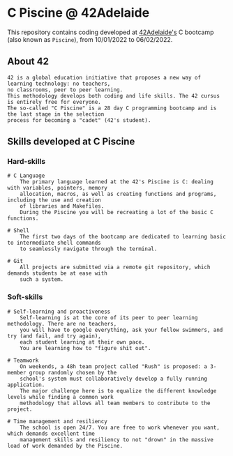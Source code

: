 # C Piscine @ 42Adelaide

This repository contains coding developed at [42Adelaide's](https://www.42adel.org.au) C bootcamp (also known 
as `Piscine`), from 10/01/2022 to 06/02/2022.

## About 42

	42 is a global education initiative that proposes a new way of learning technology: no teachers,
	no classrooms, peer to peer learning.
	This methodology develops both coding and life skills. The 42 cursus is entirely free for everyone.
	The so-called "C Piscine" is a 28 day C programming bootcamp and is the last stage in the selection 
	process for becoming a "cadet" (42's student).

## Skills developed at C Piscine

### Hard-skills
	# C Language
		The primary language learned at the 42's Piscine is C: dealing with variables, pointers, memory 
		allocation, macros, as well as creating functions and programs, including the use and creation 
		of libraries and Makefiles.
		During the Piscine you will be recreating a lot of the basic C functions.

	# Shell
		The first two days of the bootcamp are dedicated to learning basic to intermediate shell commands 
		to seamlessly navigate through the terminal.

	# Git
		All projects are submitted via a remote git repository, which demands students be at ease with 
		such a system.

### Soft-skills
	# Self-learning and proactiveness
		Self-learning is at the core of its peer to peer learning methodology. There are no teachers, 
		you will have to google everything, ask your fellow swimmers, and try (and fail, and try again), 
		each student learning at their own pace.
		You are learning how to "figure shit out".

	# Teamwork
		On weekends, a 48h team project called "Rush" is proposed: a 3-member group randomly chosen by the 
		school's system must collaboratively develop a fully running application.
		The major challenge here is to equalize the different knowledge levels while finding a common work 
		methodology that allows all team members to contribute to the project.

	# Time management and resiliency
		The school is open 24/7. You are free to work whenever you want, which demands excellent time 
		management skills and resiliency to not "drown" in the massive load of work demanded by the Piscine.
